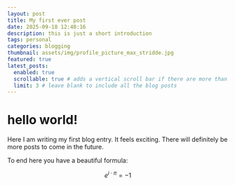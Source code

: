 ```yaml
---
layout: post
title: My first ever post
date: 2025-09-18 12:40:16
description: this is just a short introduction
tags: personal
categories: blogging
thumbnail: assets/img/profile_picture_max_stridde.jpg
featured: true
latest_posts:
  enabled: true
  scrollable: true # adds a vertical scroll bar if there are more than 3 new posts items
  limit: 3 # leave blank to include all the blog posts
---
```


# hello world!

Here I am writing my first blog entry. It feels exciting.
There will definitely be more posts to come in the future.

To end here you have a beautiful formula:

$$
e^{i \cdot \pi} = -1
$$
